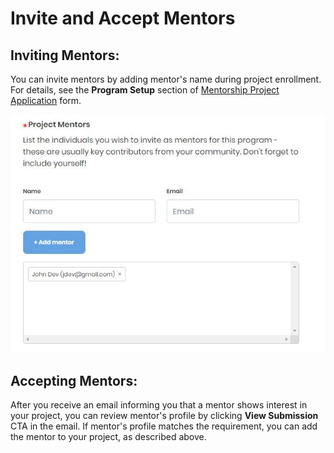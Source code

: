 # Invite and Accept Mentors

## Inviting Mentors: <a id="InviteandAcceptMentors-InvitingMentors:"></a>

You can invite mentors by adding mentor's name during project enrollment. For details, see the **Program Setup** section of [Mentorship Project Application](enroll-your-project/mentorship-project-application.md) form.

![](../../../.gitbook/assets/7418771.jpg)

## Accepting Mentors: <a id="InviteandAcceptMentors-AcceptingMentors:"></a>

After you receive an email informing you that a mentor shows interest in your project, you can review mentor's profile by clicking **View Submission** CTA in the email. If mentor's profile matches the requirement, you can add the mentor to your project, as described above.

